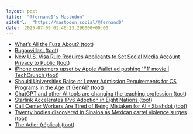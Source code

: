 ```yaml
---
layout: post
title:  "@fernand0's Mastodon"
siteUrl:  "https://mastodon.social/@fernand0"
date:  2025-07-09 01:46:23.296000+00:00
---
```

*  [What’s All the Fuzz About? ](https://blog.adacore.com/whats-all-the-fuzz-abou) ([toot](https://mastodon.social/@fernand0/114820748626727495))
*  [Buganvillas. ](https://avecesunafoto.wordpress.com/2025/07/08/buganvillas-3) ([toot](https://mastodon.social/@fernand0/114818858730818116))
*  [New U.S. Visa Rule Requires Applicants to Set Social Media Account Privacy to Public ](https://thehackernews.com/2025/06/new-us-visa-rule-requires-applicants-to.htm) ([toot](https://mastodon.social/@fernand0/114818739202471398))
*  [iPhone customers upset by Apple Wallet ad pushing 'F1' movie \| TechCrunch ](https://techcrunch.com/2025/06/24/iphone-customers-upset-by-apple-wallet-ad-pushing-f1-movie) ([toot](https://mastodon.social/@fernand0/114818568393754371))
*  [Should Universities Raise or Lower Admission Requirements for CS Programs in the Age of GenAI? ](https://cacm.acm.org/blogcacm/should-universities-raise-or-lower-admission-requirements-for-cs-programs-in-the-age-of-genai) ([toot](https://mastodon.social/@fernand0/114818225108619244))
*  [ChatGPT and other AI tools are changing the teaching profession ](https://apnews.com/article/ai-chatgpt-teacher-chatbot-b1630bc549e9044d1e3bbcc060fb422) ([toot](https://mastodon.social/@fernand0/114817996577002767))
*  [Starlink Accelerates IPv6 Adoption in Eight Nations ](https://circleid.com/posts/starlink-accelerates-ipv6-adoption-in-eight-nation) ([toot](https://mastodon.social/@fernand0/114817329839898047))
*  [Call Center Workers Are Tired of Being Mistaken for AI - Slashdot ](https://it.slashdot.org/story/25/06/28/1740215/call-center-workers-are-tired-of-being-mistaken-for-a) ([toot](https://mastodon.social/@fernand0/114817167057318317))
*  [Twenty bodies discovered in Sinaloa as Mexican cartel violence surges ](https://www.aol.com/twenty-bodies-discovered-sinaloa-mexican-191915658.html?guccounter=) ([toot](https://mastodon.social/@fernand0/114816911866039208))
*  [The Adler (réplica) ](https://www.flickr.com/photos/fernand0/54617191350) ([toot](https://mastodon.social/@fernand0/114816678902632531))
